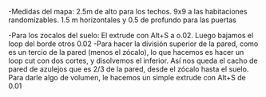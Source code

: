 
-Medidas del mapa: 2.5m de alto para los techos. 9x9 a las habitaciones randomizables. 1.5 m horizontales y 0.5 de profundo para las puertas

-Para los zocalos del suelo: El extrude con Alt+S a o.02. Luego bajamos el loop del borde otros 0.02
-Para hacer la división superior de la pared, como es un tercio de la pared (menos el zócalo), lo que hacemos es hacer un loop cut con dos cortes, y disolvemos el inferior. Así nos queda el cacho de pared de azulejos que es 2/3 de la pared, desde el zócalo hasta el suelo. Para darle algo de volumen, le hacemos un simple extrude con Alt+S de 0.01
